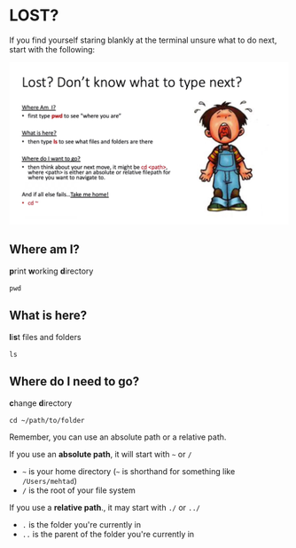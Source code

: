 # LOST?

If you find yourself staring blankly at the terminal unsure what to do next, start with the following:

![](lost.jpg)

## Where am I?

**p**rint **w**orking **d**irectory 

```
pwd
```

## What is here?

**l**i**s**t files and folders

```
ls
```

## Where do I need to go?

**c**hange **d**irectory

```
cd ~/path/to/folder
```  

Remember, you can use an absolute path or a relative path.

If you use an **absolute path**, it will start with `~` or `/`

- `~` is your home directory (`~` is shorthand for something like `/Users/mehtad`)
- `/` is the root of your file system

If you use a **relative path**., it may start with `./` or `../`


- `.` is the folder you're currently in
- `..` is the parent of the folder you're currently in



